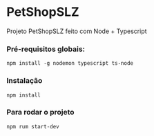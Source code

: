 # PetShopSLZ
Projeto PetShopSLZ feito com Node + Typescript

### Pré-requisitos globais:
`npm install -g nodemon typescript ts-node`

### Instalação
`npm install`

### Para rodar o projeto
`npm rum start-dev`
